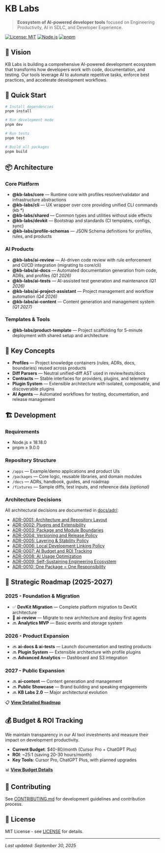 # KB Labs

> **Ecosystem of AI-powered developer tools** focused on Engineering Productivity, AI in SDLC, and Developer Experience.

[![License: MIT](https://img.shields.io/badge/License-MIT-yellow.svg)](https://opensource.org/licenses/MIT)
[![Node.js](https://img.shields.io/badge/Node.js-18.18.0+-green.svg)](https://nodejs.org/)
[![pnpm](https://img.shields.io/badge/pnpm-9.0.0+-orange.svg)](https://pnpm.io/)

## 🎯 Vision

KB Labs is building a comprehensive AI-powered development ecosystem that transforms how developers work with code, documentation, and testing. Our tools leverage AI to automate repetitive tasks, enforce best practices, and accelerate development workflows.

## 🚀 Quick Start

```bash
# Install dependencies
pnpm install

# Run development mode
pnpm dev

# Run tests
pnpm test

# Build all packages
pnpm build
```

## 📦 Architecture

### Core Platform
- **@kb-labs/core** — Runtime core with profiles resolver/validator and infrastructure abstractions
- **@kb-labs/cli** — UX wrapper over core providing unified CLI commands (kb *)
- **@kb-labs/shared** — Common types and utilities without side effects
- **@kb-labs/devkit** — Bootstrap and standards (CI templates, configs, sync)
- **@kb-labs/profile-schemas** — JSON Schema definitions for profiles, rules, and products

### AI Products
- **@kb-labs/ai-review** — AI-driven code review with rule enforcement and CI/CD integration (migrating to core/cli)
- **@kb-labs/ai-docs** — Automated documentation generation from code, ADRs, and profiles *(Q1 2026)*
- **@kb-labs/ai-tests** — AI-assisted test generation and maintenance *(Q1 2026)*
- **@kb-labs/ai-project-assistant** — Project management and workflow automation *(Q4 2026)*
- **@kb-labs/ai-content** — Content generation and management system *(Q1 2027)*

### Templates & Tools
- **@kb-labs/product-template** — Project scaffolding for 5-minute deployment with shared setup and architecture

## 🔑 Key Concepts

- **Profiles** — Project knowledge containers (rules, ADRs, docs, boundaries) reused across products
- **Diff Parsers** — Neutral unified-diff AST used in review/tests/docs
- **Contracts** — Stable interfaces for providers, plugins, and telemetry
- **Plugin System** — Extensible architecture with isolated, composable, and discoverable plugins
- **AI Agents** — Automated workflows for testing, documentation, and release management

## 🏗️ Development

### Requirements
- Node.js ≥ 18.18.0
- pnpm ≥ 9.0.0

### Repository Structure
- `/apps` — Example/demo applications and product UIs
- `/packages` — Core logic, reusable libraries, and domain modules
- `/docs` — ADRs, handbook, guides, and roadmap
- `/fixtures` — Sample diffs, test inputs, and reference data *(optional)*

### Architecture Decisions
All architectural decisions are documented in [docs/adr/](./docs/adr/):
- [ADR-0001: Architecture and Repository Layout](./docs/adr/0001-architecture-and-reposity-layout.md)
- [ADR-0002: Plugins and Extensibility](./docs/adr/0002-plugins-and-extensibility.md)
- [ADR-0003: Package and Module Boundaries](./docs/adr/0003-package-and-module-boundaries.md)
- [ADR-0004: Versioning and Release Policy](./docs/adr/0004-versioning-and-release-policy.md)
- [ADR-0005: Layering & Stability Policy](./docs/adr/0005-layering-stability-police.md)
- [ADR-0006: Local Development Linking Policy](./docs/adr/0006-local-development-linking-policy.md)
- [ADR-0007: AI Budget and ROI Tracking](./docs/adr/0007-ai-budget-roi-calculating.md)
- [ADR-0008: AI Usage Optimization](./docs/adr/0008-ai-usage-optimization.md)
- [ADR-0009: Self-Sustaining Engineering Ecosystem](./docs/adr/0009-self-sustaining-engineering-ecosystem.md)
- [ADR-0010: One Package = One Responsibility](./docs/adr/0010-one-package-one-responsibility.md)

## 📅 Strategic Roadmap (2025-2027)

### 2025 - Foundation & Migration
- ✅ **DevKit Migration** — Complete platform migration to DevKit architecture
- 🚧 **ai-review** — Migrate to new architecture and deploy first agents
- 🔜 **Analytics MVP** — Basic events and storage system

### 2026 - Product Expansion
- 🔜 **ai-docs & ai-tests** — Launch documentation and testing products
- 🔜 **Plugin System** — Extensible architecture with profile plugins
- 🔜 **Advanced Analytics** — Dashboard and S3 integration

### 2027 - Public Expansion
- 🔜 **ai-content** — Content generation and management
- 🔜 **Public Showcase** — Brand building and speaking engagements
- 🔜 **KB Labs 2.0** — Major architectural evolution

📋 **[View Detailed Roadmap](./docs/roadmap/README.md)**

## 💰 Budget & ROI Tracking

We maintain transparency in our AI tool investments and measure their impact on development productivity.

- **Current Budget**: $40-80/month (Cursor Pro + ChatGPT Plus)
- **ROI**: ~25:1 (saving 20-30 hours/month)
- **Key Tools**: Cursor Pro, ChatGPT Plus, with planned upgrades

📊 **[View Budget Details](./docs/BUDGET.md)**

## 🤝 Contributing

See [CONTRIBUTING.md](./CONTRIBUTING.md) for development guidelines and contribution process.

## 📄 License

MIT License - see [LICENSE](./LICENSE) for details.

---

*Last updated: September 30, 2025*
